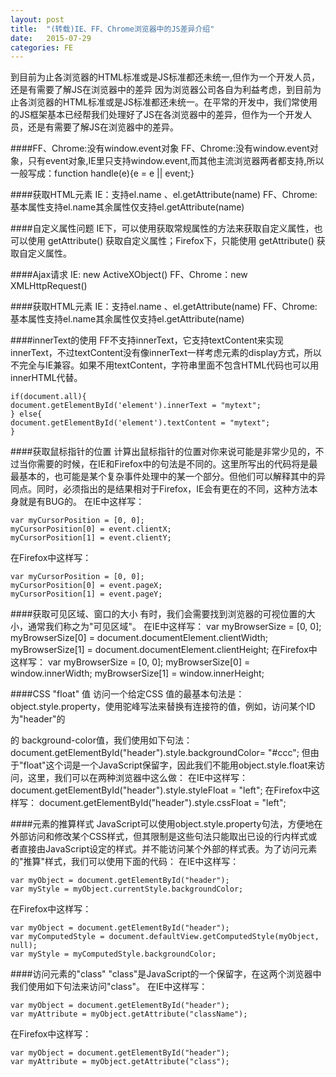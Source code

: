 ```yaml
---
layout: post
title:  "(转载)IE、FF、Chrome浏览器中的JS差异介绍"
date:   2015-07-29
categories: FE
---
```

到目前为止各浏览器的HTML标准或是JS标准都还未统一,但作为一个开发人员，还是有需要了解JS在浏览器中的差异
因为浏览器公司各自为利益考虑，到目前为止各浏览器的HTML标准或是JS标准都还未统一。在平常的开发中，我们常使用的JS框架基本已经帮我们处理好了JS在各浏览器中的差异，但作为一个开发人员，还是有需要了解JS在浏览器中的差异。 

####FF、Chrome:没有window.event对象 
FF、Chrome:没有window.event对象，只有event对象,IE里只支持window.event,而其他主流浏览器两者都支持,所以一般写成：function handle(e){e = e || event;} 

####获取HTML元素 
IE：支持el.name 、el.getAttribute(name) 
FF、Chrome:基本属性支持el.name其余属性仅支持el.getAttribute(name) 

####自定义属性问题 
IE下，可以使用获取常规属性的方法来获取自定义属性，也可以使用 getAttribute() 获取自定义属性；Firefox下，只能使用 getAttribute() 获取自定义属性。 

####Ajax请求 
IE: new ActiveXObject() 
FF、Chrome：new XMLHttpRequest() 

####获取HTML元素 
IE：支持el.name 、el.getAttribute(name) 
FF、Chrome:基本属性支持el.name其余属性仅支持el.getAttribute(name) 

####innerText的使用 
FF不支持innerText，它支持textContent来实现innerText，不过textContent没有像innerText一样考虑元素的display方式，所以不完全与IE兼容。如果不用textContent，字符串里面不包含HTML代码也可以用innerHTML代替。 
```
if(document.all){ 
document.getElementById('element').innerText = "mytext"; 
} else{ 
document.getElementById('element').textContent = "mytext"; 
} 
```
####获取鼠标指针的位置 
计算出鼠标指针的位置对你来说可能是非常少见的，不过当你需要的时候，在IE和Firefox中的句法是不同的。这里所写出的代码将是最最基本的，也可能是某个复杂事件处理中的某一个部分。但他们可以解释其中的异同点。同时，必须指出的是结果相对于Firefox，IE会有更在的不同，这种方法本身就是有BUG的。 
在IE中这样写： 
```
var myCursorPosition = [0, 0]; 
myCursorPosition[0] = event.clientX; 
myCursorPosition[1] = event.clientY; 
```
在Firefox中这样写： 
```
var myCursorPosition = [0, 0]; 
myCursorPosition[0] = event.pageX; 
myCursorPosition[1] = event.pageY; 
```
####获取可见区域、窗口的大小 
有时，我们会需要找到浏览器的可视位置的大小，通常我们称之为"可见区域"。 
在IE中这样写： 
var myBrowserSize = [0, 0]; 
myBrowserSize[0] = document.documentElement.clientWidth; 
myBrowserSize[1] = document.documentElement.clientHeight; 
在Firefox中这样写： 
var myBrowserSize = [0, 0]; 
myBrowserSize[0] = window.innerWidth; 
myBrowserSize[1] = window.innerHeight; 


####CSS "float" 值 
访问一个给定CSS 值的最基本句法是：object.style.property，使用驼峰写法来替换有连接符的值，例如，访问某个ID为"header"的<div>的 background-color值，我们使用如下句法： 
document.getElementById("header").style.backgroundColor= "#ccc"; 
但由于"float"这个词是一个JavaScript保留字，因此我们不能用object.style.float来访问，这里，我们可以在两种浏览器中这么做： 
在IE中这样写： 
document.getElementById("header").style.styleFloat = "left"; 
在Firefox中这样写： 
document.getElementById("header").style.cssFloat = "left"; 

####元素的推算样式 
JavaScript可以使用object.style.property句法，方便地在外部访问和修改某个CSS样式，但其限制是这些句法只能取出已设的行内样式或者直接由JavaScript设定的样式。并不能访问某个外部的样式表。为了访问元素的"推算"样式，我们可以使用下面的代码： 
在IE中这样写： 
```
var myObject = document.getElementById("header"); 
var myStyle = myObject.currentStyle.backgroundColor; 
```
在Firefox中这样写：
``` 
var myObject = document.getElementById("header"); 
var myComputedStyle = document.defaultView.getComputedStyle(myObject, null); 
var myStyle = myComputedStyle.backgroundColor; 
```
####访问元素的"class" 
"class"是JavaScript的一个保留字，在这两个浏览器中我们使用如下句法来访问"class"。 
在IE中这样写：
``` 
var myObject = document.getElementById("header"); 
var myAttribute = myObject.getAttribute("className"); 
```
在Firefox中这样写： 
```
var myObject = document.getElementById("header"); 
var myAttribute = myObject.getAttribute("class");
```